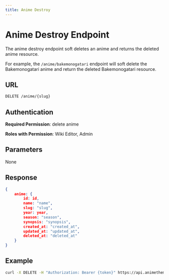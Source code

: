 ```yaml
---
title: Anime Destroy
---
```


# Anime Destroy Endpoint

The anime destroy endpoint soft deletes an anime and returns the deleted anime resource.

For example, the `/anime/bakemonogatari` endpoint will soft delete the Bakemonogatari anime and return the deleted Bakemonogatari resource.

## URL

```sh
DELETE /anime/{slug}
```

## Authentication

**Required Permission**: delete anime

**Roles with Permission**: Wiki Editor, Admin

## Parameters

None

## Response

```json
{
    anime: {
        id: id,
        name: "name",
        slug: "slug",
        year: year,
        season: "season",
        synopsis: "synopsis",
        created_at: "created_at",
        updated_at: "updated_at",
        deleted_at: "deleted_at"
    }
}
```

## Example

```bash
curl -X DELETE -H "Authorization: Bearer {token}" https://api.animethemes.moe/anime/bakemonogatari
```
